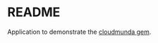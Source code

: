 # README

Application to demonstrate the [cloudmunda gem](https://github.com/lienvdsteen/cloudmunda).

